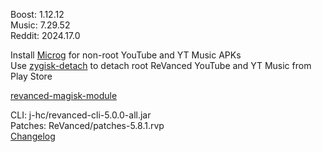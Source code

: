 Boost: 1.12.12  
Music: 7.29.52  
Reddit: 2024.17.0  

Install [Microg](https://github.com/ReVanced/GmsCore/releases) for non-root YouTube and YT Music APKs  
Use [zygisk-detach](https://github.com/j-hc/zygisk-detach) to detach root ReVanced YouTube and YT Music from Play Store  

[revanced-magisk-module](https://github.com/j-hc/revanced-magisk-module)
  
CLI: j-hc/revanced-cli-5.0.0-all.jar  
Patches: ReVanced/patches-5.8.1.rvp  
[Changelog](https://github.com/ReVanced/revanced-patches/releases/tag/v5.8.1)  
